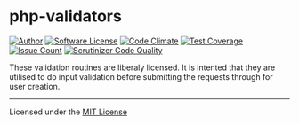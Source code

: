 # php-validators

[![Author](http://img.shields.io/badge/author-@jacques-blue.svg?style=flat-square)](https://twitter.com/jacques)
[![Software License](https://img.shields.io/badge/license-MIT-brightgreen.svg?style=flat-square)](LICENSE)
[![Code Climate](https://codeclimate.com/repos/577423cf6598206d730079c7/badges/ad096560f9b9e710b5b9/gpa.svg)](https://codeclimate.com/repos/577423cf6598206d730079c7/feed)
[![Test Coverage](https://codeclimate.com/repos/577423cf6598206d730079c7/badges/ad096560f9b9e710b5b9/coverage.svg)](https://codeclimate.com/repos/577423cf6598206d730079c7/coverage)
[![Issue Count](https://codeclimate.com/repos/577423cf6598206d730079c7/badges/ad096560f9b9e710b5b9/issue_count.svg)](https://codeclimate.com/repos/577423cf6598206d730079c7/feed)
[![Scrutinizer Code Quality](https://scrutinizer-ci.com/g/jacques/php-validators/badges/quality-score.png?b=master)](https://scrutinizer-ci.com/g/jacques/php-validators/?branch=master)

These validation routines are liberaly licensed.  It is intented that they are
utilised to do input validation before submitting the requests through for user
creation.

***

Licensed under the [MIT License](LICENSE)
